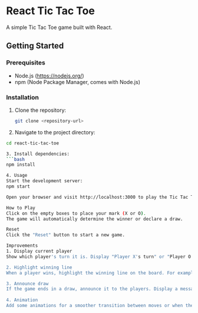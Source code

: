# React Tic Tac Toe

A simple Tic Tac Toe game built with React.

## Getting Started

### Prerequisites

- Node.js (https://nodejs.org/)
- npm (Node Package Manager, comes with Node.js)

### Installation

1. Clone the repository:

   ```bash
   git clone <repository-url>

2. Navigate to the project directory:
 ```bash
cd react-tic-tac-toe

3. Install dependencies:
 ```bash
npm install

4. Usage
Start the development server:
npm start

Open your browser and visit http://localhost:3000 to play the Tic Tac Toe game.

How to Play
Click on the empty boxes to place your mark (X or O).
The game will automatically determine the winner or declare a draw.

Reset
Click the "Reset" button to start a new game.

Improvements
1. Display current player
Show which player's turn it is. Display "Player X's turn" or "Player O's turn"

2. Highlight winning line
When a player wins, highlight the winning line on the board. For example, change the background color of the winning cells or draw a line through them. 

3. Announce draw
If the game ends in a draw, announce it to the players. Display a message like "It's a draw."
   
4. Animation
Add some animations for a smoother transition between moves or when the game ends. 
